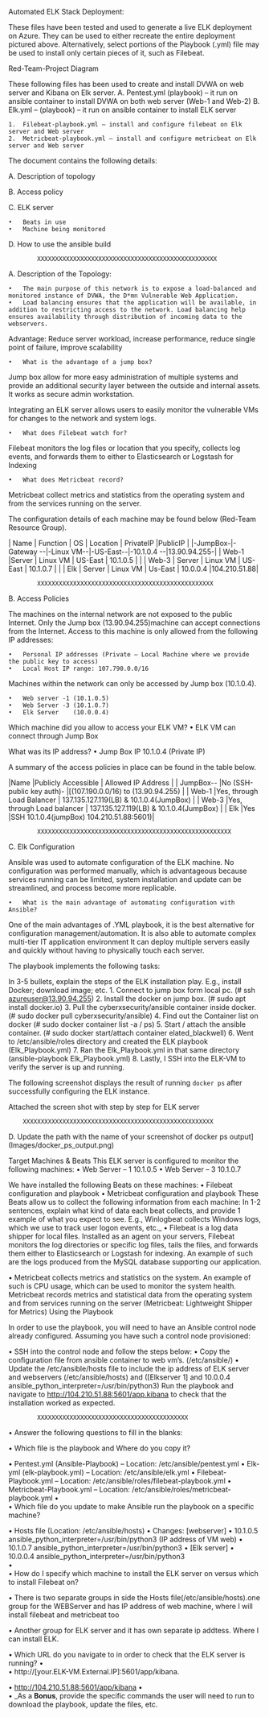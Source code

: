 Automated ELK Stack Deployment:

These files have been tested and used to generate a live ELK deployment on Azure. They can be used to either recreate the entire deployment pictured above. Alternatively, select portions of the Playbook (.yml) file may be used to install only certain pieces of it, such as Filebeat.

Red-Team-Project Diagram

These following files has been used to create and install DVWA on web server and Kibana on Elk server. 
A.	Pentest.yml (playbook) – it run on ansible container to install DVWA on both web server (Web-1 and Web-2) 
B.	Elk.yml – (playbook) – it run on ansible container to install ELK server

	1.	Filebeat-playbook.yml – install and configure filebeat on Elk server and Web server
	2.	Metricbeat-playbook.yml – install and configure metricbeat on Elk server and Web server

The document contains the following details:

A.	Description of topology

B.	Access policy

C.	ELK server

	•	Beats in use
	•	Machine being monitored
    
D.	How to use the ansible build

 			XXXXXXXXXXXXXXXXXXXXXXXXXXXXXXXXXXXXXXXXXXXXXXXXXX

A.	Description of the Topology: 

	•	The main purpose of this network is to expose a load-balanced and monitored instance of DVWA, the D*mn Vulnerable Web Application.
	•	Load balancing ensures that the application will be available, in addition to restricting access to the network. Load balancing help ensures availability through distribution of incoming data to the webservers. 
    
Advantage: Reduce server workload, increase performance, reduce single point of failure, improve scalability

	•	What is the advantage of a jump box? 
Jump box allow for more easy administration of multiple systems and provide an additional security layer between the outside and internal assets. It works as secure admin workstation.

Integrating an ELK server allows users to easily monitor the vulnerable VMs for changes to the network and system logs.

	•	What does Filebeat watch for?
Filebeat monitors the log files or location that you specify, collects log events, and forwards them to either to Elasticsearch or Logstash for Indexing

	•	What does Metricbeat record?
Metricbeat collect metrics and statistics from the operating system and from the services running on the server. 

The configuration details of each machine may be found below (Red-Team Resource Group).

| Name  	| Function  | OS  		  | Location | PrivateIP  |PublicIP     |
|-JumpBox-|-Gateway --|-Linux VM--|-US-East--|-10.1.0.4 --|13.90.94.255-|
| Web-1  	|Server		  | Linux VM  | US-East  | 10.1.0.5   |             |
| Web-3  	| Server	  | Linux VM  | US-East  | 10.1.0.7   |             |
| Elk	  	| Server	  | Linux VM  | Us-East  | 10.0.0.4   |104.210.51.88|


			XXXXXXXXXXXXXXXXXXXXXXXXXXXXXXXXXXXXXXXXXXXXXXXXX

B.	Access Policies

The machines on the internal network are not exposed to the public Internet. 
Only the Jump box (13.90.94.255)machine can accept connections from the Internet. Access to this machine is only allowed from the following IP addresses:

	•	Personal IP addresses (Private – Local Machine where we provide the public key to access)
	•	Local Host IP range: 107.790.0.0/16
    
Machines within the network can only be accessed by Jump box (10.1.0.4).

	•	Web server -1 (10.1.0.5)
	•	Web Server -3 (10.1.0.7)
	•	Elk Server    (10.0.0.4)
    
Which machine did you allow to access your ELK VM?
	•	ELK VM can connect through Jump Box 
    
What was its IP address?
	•	Jump Box IP 10.1.0.4 (Private IP)

A summary of the access policies in place can be found in the table below.

|Name   	  |Publicly Accessible  	     | Allowed IP Address  	                   |
| JumpBox--	|No (SSH-public key auth)-   |[(107.190.0.0/16) to (13.90.94.255)      |
| Web-1  	  |Yes, through Load Balancer	 | 137.135.127.119(LB) & 10.1.0.4(JumpBox) |
| Web-3 	  |Yes, through Load balancer  | 137.135.127.119(LB) & 10.1.0.4(JumpBox) |
| Elk   	  |Yes   					             |SSH 10.1.0.4(jumpBox) 104.210.51.88:5601)|

			XXXXXXXXXXXXXXXXXXXXXXXXXXXXXXXXXXXXXXXXXXXXXXXXXXXXXX

C.	Elk Configuration

Ansible was used to automate configuration of the ELK machine. No configuration was performed manually, which is advantageous because services running can be limited, system installation and update can be streamlined, and process become more replicable.

	•	What is the main advantage of automating configuration with Ansible?
One of the main advantages of .YML playbook, it is the best alternative for configuration management/automation.
It is also able to automate complex multi-tier IT application environment
It can deploy multiple servers easily and quickly without having to physically touch each server.

The playbook implements the following tasks:

In 3-5 bullets, explain the steps of the ELK installation play. E.g., install Docker; download image; etc.
	1.	Connect to jump box form local pc. (# ssh azureuser@13.90.94.255) 
	2.	Install the docker on jump box. (# sudo apt install docker.io) 
	3.	Pull the cyberxsecurity/ansible container inside docker. (# sudo docker pull cyberxsecurity/ansible)
	4.	Find out the Container list on docker (# sudo docker container list -a / ps)
	5.	Start / attach the ansible container. (# sudo docker start/attach container elated_blackwell)
	6.	Went to /etc/ansible/roles directory and created the ELK playbook (Elk_Playbook.yml)
	7.	Ran the Elk_Playbook.yml in that same directory (ansible-playbook Elk_Playbook.yml)
	8.	Lastly, I SSH into the ELK-VM to verify the server is up and running.
	
The following screenshot displays the result of running `docker ps` after successfully configuring the ELK instance.

Attached the screen shot with step by step for ELK server

		XXXXXXXXXXXXXXXXXXXXXXXXXXXXXXXXXXXXXXXXXXXXXXXXXXXXX
        
D.	Update the path with the name of your screenshot of docker ps output] (Images/docker_ps_output.png)

Target Machines & Beats
This ELK server is configured to monitor the following machines:
•	Web Server – 1		10.1.0.5
•	Web Server – 3		10.1.0.7

We have installed the following Beats on these machines:
•	Filebeat configuration and playbook
•	Metricbeat configuration and playbook
These Beats allow us to collect the following information from each machine:
In 1-2 sentences, explain what kind of data each beat collects, and provide 1 example of what you expect to see. E.g., Winlogbeat collects Windows logs, which we use to track user logon events, etc._
•	Filebeat is a log data shipper for local files. Installed as an agent on your servers, Filebeat monitors the log directories or specific log files, tails the files, and forwards them either to Elasticsearch or Logstash for indexing. An example of such are the logs produced from the MySQL database supporting our application.

•	Metricbeat collects metrics and statistics on the system. An example of such is CPU usage, which can be used to monitor the system health. Metricbeat records metrics and statistical data from the operating system and from services running on the server (Metricbeat: Lightweight Shipper for Metrics)
Using the Playbook

In order to use the playbook, you will need to have an Ansible control node already configured. Assuming you have such a control node provisioned: 

•	SSH into the control node and follow the steps below:
•	Copy the configuration file from ansible container to web vm’s. (/etc/ansible/)
•	Update the /etc/ansible/hosts file to include the ip address of ELK server and webservers (/etc/ansible/hosts) and ([Elkserver 1] and 10.0.0.4 ansible_python_interpreter=/usr/bin/python3)
Run the playbook and navigate to http://104.210.51.88:5601/app.kibana to check that the installation worked as expected.

			XXXXXXXXXXXXXXXXXXXXXXXXXXXXXXXXXXXXXXXXXX
            
•	Answer the following questions to fill in the blanks:

•	Which file is the playbook and Where do you copy it?

  •	Pentest.yml (Ansible-Playbook) – Location: /etc/ansible/pentest.yml
  •	Elk-yml (elk-playbook.yml) – Location: /etc/ansible/elk.yml
  •	Filebeat-Playbook.yml – Location: /etc/ansible/roles/filebeat-playbook.yml
  •	Metricbeat-Playbook.yml – Location: /etc/ansible/roles/metricbeat-playbook.yml
•	
•	Which file do you update to make Ansible run the playbook on a specific machine?

  •	Hosts file (Location: /etc/ansible/hosts)
  •	Changes: [webserver]
  •	10.1.0.5 ansible_python_interpreter=/usr/bin/python3 (IP address of VM web)
  •	10.1.0.7 ansible_python_interpreter=/usr/bin/python3
  •	[Elk server]
  •	10.0.0.4 ansible_python_interpreter=/usr/bin/python3  
•	
•	 How do I specify which machine to install the ELK server on versus which to install Filebeat on?

•	There is two separate groups in side the Hosts file(/etc/ansible/hosts).one group for the WEBServer and has IP address of web machine, where I will install filebeat and metricbeat too

•	Another group for ELK server and it has own separate ip addtess. Where I can install ELK. 

•	Which URL do you navigate to in order to check that the ELK server is running?
•	
  •	http://[your.ELK-VM.External.IP]:5601/app/kibana.

  •	http://104.210.51.88:5601/app/kibana
•	
•	_As a **Bonus**, provide the specific commands the user will need to run to download the playbook, update the files, etc.



